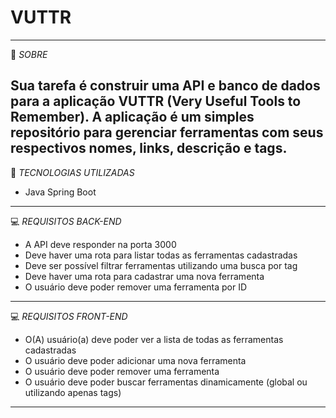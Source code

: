 # VUTTR
---
🙂 *SOBRE*

Sua tarefa é construir uma API e banco de dados para a aplicação VUTTR (Very Useful Tools to Remember). A aplicação é um simples repositório para gerenciar ferramentas com seus respectivos nomes, 
links, descrição e tags.
---
🧰 *TECNOLOGIAS UTILIZADAS*

* Java Spring Boot
---
💻 *REQUISITOS BACK-END*

* A API deve responder na porta 3000
* Deve haver uma rota para listar todas as ferramentas cadastradas
* Deve ser possível filtrar ferramentas utilizando uma busca por tag
* Deve haver uma rota para cadastrar uma nova ferramenta
* O usuário deve poder remover uma ferramenta por ID
---
💻 *REQUISITOS FRONT-END*

* O(A) usuário(a) deve poder ver a lista de todas as ferramentas cadastradas
* O usuário deve poder adicionar uma nova ferramenta
* O usuário deve poder remover uma ferramenta
* O usuário deve poder buscar ferramentas dinamicamente (global ou utilizando apenas tags)
---

